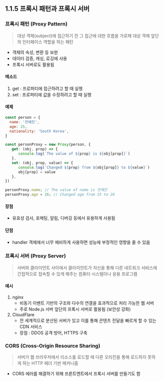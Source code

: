 
## 1.1.5 프록시 패턴과 프록시 서버

### 프록시 패턴 (Proxy Pattern)

> 대상 객체(subject)에 접근하기 전 그 접근에 대한 흐름을 가로채 대상 객체 앞단의 인터페이스 역할을 하는 패턴
- 객체의 속성, 변환 등 보완
- 데이터 검증, 캐싱, 로깅에 사용
- 프록시 서버로도 활용됨

#### 메소드

1. get : 프로퍼티에 접근하려고 할 때 실행
2. set : 프로퍼티에 값을 수정하려고 할 때 실행

#### 예제

````javascript
const person = {
  name: '전예진',
  age: 25,
  nationality: 'South Korea',
}

const personProxy = new Proxy(person, {
   get: (obj, prop) => {
      console.log(`The value of ${prop} is ${obj[prop]}`)
   },
   set: (obj, prop, value) => {
      console.log(`Changed ${prop} from ${obj[prop]} to ${value}`)
      obj[prop] = value
   },
})

personProxy.name; // The value of name is 전예진
personProxy.age = 26; // Changed age from 25 to 26
````

#### 장점

- 유효성 검사, 포메팅, 알림, 디버깅 등에서 유용하게 사용됨

#### 단점

- handler 객체에서 너무 헤비하게 사용하면 성능에 부정적인 영향을 줄 수 있음

### 프록시 서버 (Proxy Server)

> 서버와 클라이언트 사이에서 클라이언트가 자신을 통해 다른 네트워크 서비스에 간접적으로 접속할 수 있게 해주는 컴퓨터 시스템이나 응용 프로그램

#### 예시

1. nginx
   - 비동기 이벤트 기반의 구조와 다수의 연결을 효과적으로 처리 가능한 웹 서버
   - 주로 Node.js 서버 앞단의 프록시 서버로 활용됨 (보안성 강화)
2. CloudFlare
   - 전 세계적으로 분산된 서버가 있고 이를 통해 콘텐츠 전달을 빠르게 할 수 있는 CDN 서비스 
   - 장점 : DDOS 공격 방어, HTTPS 구축

### CORS (Cross-Origin Resource Sharing)

> 서버가 웹 브라우저에서 리소스를 로드할 때 다른 오리진을 통해 로드하지 못하게 하는 HTTP 헤더 기반 메커니즘

- CORS 에러를 해결하기 위해 프론트엔트에서 프록시 서버를 만들기도 함
